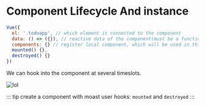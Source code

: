 # Component Lifecycle And instance

```js
Vue({
  el: '.todoapp', // which element is connected to the component
  data: () => ({}), // reactive data of the component(must be a function)
  components: {} // register local component, which will be used in this component,
  mounted() {},
  destroyed() {}
})
```

We can hook into the component at several timeslots.

![lol](https://vuejs.org/images/lifecycle.png)

::: tip
create a component with moast user hooks: `mounted` and `destroyed`
:::